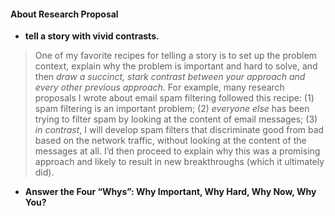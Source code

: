 #### About Research Proposal

* **tell a story with vivid contrasts.**

> One of my favorite recipes for telling a story is to set up the problem context, explain why the problem is important and hard to solve, and then *draw a succinct, stark contrast* *between your approach and every other previous approach.*  For example, many research proposals I wrote about email spam filtering followed this recipe: (1) spam filtering is an important problem; (2) *everyone else* has been trying to filter spam by looking at the content of email messages; (3) *in contrast*, I will develop spam filters that discriminate good from bad based on the network traffic, without looking at the content of the messages at all.  I’d then proceed to explain why this was a promising approach and likely to result in new breakthroughs (which it ultimately did). 

* **Answer the Four “Whys”: Why Important, Why Hard, Why Now, Why You?**

